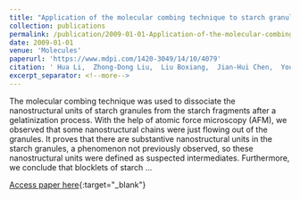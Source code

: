 ```yaml
---
title: "Application of the molecular combing technique to starch granules"
collection: publications
permalink: /publication/2009-01-01-Application-of-the-molecular-combing-technique-to-starch-granules
date: 2009-01-01
venue: 'Molecules'
paperurl: 'https://www.mdpi.com/1420-3049/14/10/4079'
citation: ' Hua Li,  Zhong-Dong Liu,  Liu Boxiang,  Jian-Hui Chen,  You-Ning Sun,  Xiao-Ling Lv,  Ze-Sheng Zhang,  Pin Sun,  Pin Zhang,  Yang-Li Wang, &quot;Application of the molecular combing technique to starch granules.&quot; Molecules, 2009.'
excerpt_separator: <!--more-->
---
```

<!--more-->
The molecular combing technique was used to dissociate the nanostructural units of starch granules from the starch fragments after a gelatinization process. With the help of atomic force microscopy (AFM), we observed that some nanostructural chains were just flowing out of the granules. It proves that there are substantive nanostructural units in the starch granules, a phenomenon not previously observed, so these nanostructural units were defined as suspected intermediates. Furthermore, we conclude that blocklets of starch …

[Access paper here](https://www.mdpi.com/1420-3049/14/10/4079){:target="_blank"}
